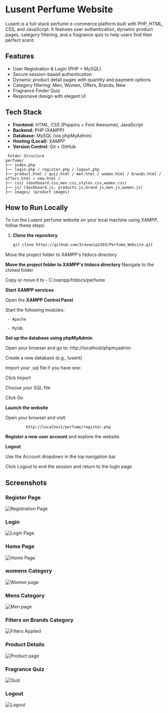#  Lusent Perfume Website
Lusent is a full-stack perfume e-commerce platform built with PHP, HTML, CSS, and JavaScript. It features user authentication, dynamic product pages, category filtering, and a fragrance quiz to help users find their perfect scent.
##  Features
- User Registration & Login (PHP + MySQL)
- Secure session-based authentication
- Dynamic product detail pages with quantity and payment options
- Category filtering: Men, Women, Offers, Brands, New
- Fragrance Finder Quiz
- Responsive design with elegant UI
##  Tech Stack
- **Frontend:** HTML, CSS (Poppins + Font Awesome), JavaScript
- **Backend:** PHP (XAMPP)
- **Database:** MySQL (via phpMyAdmin)
- **Hosting (Local):** XAMPP
- **Version Control:** Git + GitHub
<pre><code> Folder Structure
perfume/
├── index.php
├── login.php / register.php / logout.php
├── product.html / quiz.html / men.html / women.html / brands.html / offers.html / new.html /
├── css/ (dashboard.css,men.css,styles.css,women.css)
├── js/ (dashboard.js, products.js,brand.js,men.js,women.js)
├── images/ (product images)
</code></pre>
##  How to Run Locally

To run the Lusent perfume website on your local machine using XAMPP, follow these steps:

1. **Clone the repository**
   ```bash
   git clone https://github.com/Sravanip2165/Perfume_Website.git
Move the project folder to XAMPP's htdocs directory

**Move the project folder to XAMPP's htdocs directory**
Navigate to the cloned folder

Copy or move it to - C:/xampp/htdocs/perfume

**Start XAMPP services**

Open the **XAMPP Control Panel**

Start the following modules:

     - Apache
     
     - MySQL
     
**Set up the database using phpMyAdmin**

Open your browser and go to:  http://localhost/phpmyadmin

Create a new database (e.g., lusent)

Import your .sql file if you have one:

Click Import

Choose your SQL file

Click Go

**Launch the website**

Open your browser and visit:

             http://localhost/perfume/register.php

**Register a new user account** and explore the website.

**Logout**

Use the Account dropdown in the top navigation bar

Click Logout to end the session and return to the login page

##  Screenshots

###  Register Page
![Registration Page](screenshots/register.png)

###  Login
![Login Page ](screenshots/login.png)

###  Home Page
![Home Page](screenshots/home.png)

###  womens Category
![Women page](screenshots/women.png)

### Mens Category
![Men page](screenshots/menpage.png)

### Filters on Brands Category
![Filters Applied](screenshots/filters_applied.png)

### Product Details
![Product page](screenshots/product_details.png)

###  Fragrance Quiz
![Quiz](screenshots/quiz.png)

### Logout
![Logout](screenshots/logout.png)














